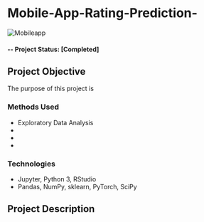 # Mobile-App-Rating-Prediction-

![Mobileapp](https://user-images.githubusercontent.com/49653689/94883645-2ed09280-0439-11eb-9dbb-0684456da3ed.png)

#### -- Project Status: [Completed]

## Project Objective

The purpose of this project is 

### Methods Used

* Exploratory Data Analysis
* 
*
* 
 
### Technologies

* Jupyter, Python 3, RStudio
* Pandas, NumPy, sklearn, PyTorch, SciPy

## Project Description

